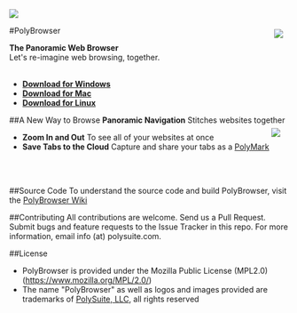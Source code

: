 <img src="https://cloud.githubusercontent.com/assets/4229121/20628567/b53b7a6e-b2f4-11e6-912a-2bb0d27b587f.jpg" align="center">

#<a href="https://polybrowser.com"><img src="http://polybrowser.com/wp-content/uploads/2014/02/Lens-Logo-106.png" align="right" hspace="10" vspace="6"></a>PolyBrowser

**The Panoramic Web Browser**</br>
Let's re-imagine web browsing, together.
</br></br>
* [**Download for Windows**](https://drive.google.com/open?id=0B-vWATSRVN6yS01PSHRYdE9jMzg)</br>
* [**Download for Mac**](https://drive.google.com/open?id=0B-vWATSRVN6yZVRnel81Qm8yNzA)</br>
* [**Download for Linux**](https://drive.google.com/open?id=0B-vWATSRVN6yRUp6VFN4RWVieXc)</br>

##A New Way to Browse
**Panoramic Navigation** Stitches websites together
<img src="https://cloud.githubusercontent.com/assets/4229121/20628506/58c4422a-b2f4-11e6-9e9b-59a3b5bdcbc4.gif" align="right" hspace="15" vspace="6">

* **Zoom In and Out** To see all of your websites at once
* **Save Tabs to the Cloud** Capture and share your tabs as a [PolyMark](http://polymarks.com)

</br></br>

##Source Code
To understand the source code and build PolyBrowser, visit the [PolyBrowser Wiki](https://github.com/PolySuite/PolyBrowser/wiki)
</br>

##Contributing
All contributions are welcome. Send us a Pull Request.    Submit bugs and feature requests to the Issue Tracker in this repo. For more information, email info (at) polysuite.com.

##License
* PolyBrowser is provided under the Mozilla Public License (MPL2.0) (https://www.mozilla.org/MPL/2.0/)
* The name "PolyBrowser" as well as logos and images provided are trademarks of [PolySuite, LLC](http://polysuite.com), all rights reserved
